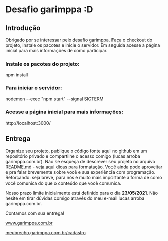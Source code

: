 # Desafio garimppa :D

## Introdução

Obrigado por se interessar pelo desafio garimppa. Faça o checkout do projeto, instale os pacotes e inicie o servidor. Em seguida acesse a página inicial para mais informações de como participar.

### Instale os pacotes do projeto:

npm install

### Para iniciar o servidor:

nodemon --exec "npm start" --signal SIGTERM

### Acesse a página inicial para mais informações:

http://localhost:3000/


## Entrega

Organize seu projeto, publique o código fonte aqui no github em um repositório privado e compartilhe o acesso comigo (lucas arroba garimppa.com.br). Não se esqueça de descrever seu projeto no arquivo README.md - [veja aqui](https://guides.github.com/features/mastering-markdown/) dicas para formatação. Você ainda pode aproveitar e pra falar brevemente sobre você e sua experiência com programação. Reforçando: seja breve, para nós é muito mais importante a forma de como você comunica do que o conteúdo que você comunica.

Nosso prazo limite inicialmente está definido para o dia **23/05/2021**. Não hesite em tirar dúvidas comigo através do meu e-mail lucas arroba garimppa.com.br.

Contamos com sua entrega!


www.garimppa.com.br

[meubrecho.garimppa.com.br/cadastro](https://meubrecho.garimppa.com.br/cadastro)

